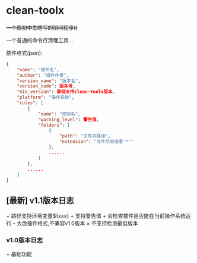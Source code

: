 # clean-toolx

~~一个屑初中生瞎写的阴间程序()~~

一个普通的命令行清理工具...

插件格式(json):
```json
{
	"name": "插件名",
	"author": "插件作者",
	"version_name": "版本名",
	"version_code": 版本号,
	"min_version": 最低支持clean-toolx版本,
	"platform": "操作系统",
	"rules": [
		{
			"name": "规则名",
			"warning_level": 警告值,
			"folders": [
				{
					"path": "文件夹路径",
					"extension": "文件后缀或者'*'"
				},
				......
			]
		},
		......
	]
}
```

## [最新] v1.1版本日志
\+ 路径支持环境变量${xxx}
\+ 支持警告值
\+ 会检查插件是否能在当前操作系统运行
\-  大改插件格式,不兼容v1.0版本
× 不支持检测最低版本

### v1.0版本日志
\+ 基础功能